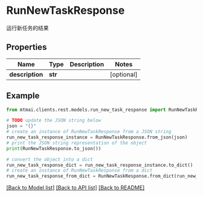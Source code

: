 # RunNewTaskResponse

运行新任务的结果

## Properties

Name | Type | Description | Notes
------------ | ------------- | ------------- | -------------
**description** | **str** |  | [optional] 

## Example

```python
from mtmai.clients.rest.models.run_new_task_response import RunNewTaskResponse

# TODO update the JSON string below
json = "{}"
# create an instance of RunNewTaskResponse from a JSON string
run_new_task_response_instance = RunNewTaskResponse.from_json(json)
# print the JSON string representation of the object
print(RunNewTaskResponse.to_json())

# convert the object into a dict
run_new_task_response_dict = run_new_task_response_instance.to_dict()
# create an instance of RunNewTaskResponse from a dict
run_new_task_response_from_dict = RunNewTaskResponse.from_dict(run_new_task_response_dict)
```
[[Back to Model list]](../README.md#documentation-for-models) [[Back to API list]](../README.md#documentation-for-api-endpoints) [[Back to README]](../README.md)


